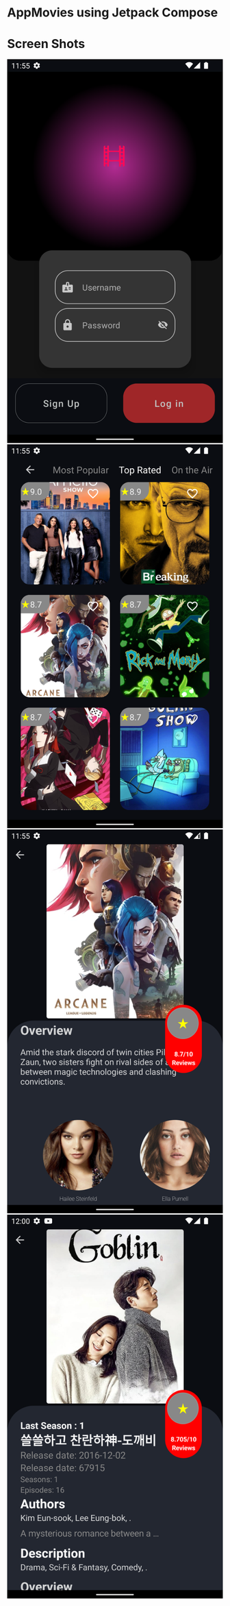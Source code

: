# AppMovies using Jetpack Compose

# Screen Shots

![Screenshot_1](https://raw.githubusercontent.com/fernandoehs/AppMovies/8635f8ac18493c9b3bb5b5a5c97f5a9ddda55014/Screenshot_20230108_115515.png)
![Screenshot_2](https://raw.githubusercontent.com/fernandoehs/AppMovies/8635f8ac18493c9b3bb5b5a5c97f5a9ddda55014/Screenshot_20230108_115530.png)
![Screenshot_3](https://raw.githubusercontent.com/fernandoehs/AppMovies/8635f8ac18493c9b3bb5b5a5c97f5a9ddda55014/Screenshot_20230108_115602.png)
![Screenshot_4](https://raw.githubusercontent.com/fernandoehs/AppMovies/8635f8ac18493c9b3bb5b5a5c97f5a9ddda55014/Screenshot_20230108_120103.png)

